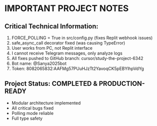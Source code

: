 # IMPORTANT PROJECT NOTES

## Critical Technical Information:
1. FORCE_POLLING = True in src/config.py (fixes Replit webhook issues)
2. safe_async_call decorator fixed (was causing TypeError)
3. User works from PC, not Replit interface
4. I cannot receive Telegram messages, only analyze logs
5. All fixes pushed to GitHub branch: cursor/study-the-project-6342
6. Bot name: @Sanya2025bot
7. Token: 8082065832:AAFMg57PUuHJzTt2YavoqCK5pEBYlhpVdYg

## Project Status: COMPLETED & PRODUCTION-READY
- Modular architecture implemented
- All critical bugs fixed
- Polling mode reliable
- Full type safety

